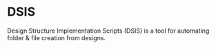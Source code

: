 # DSIS
Design Structure Implementation Scripts (DSIS) is a tool for automating folder &amp; file creation from designs.
